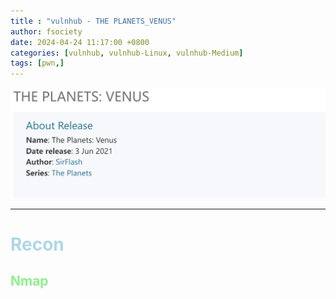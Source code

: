 ```yaml
---
title : "vulnhub - THE PLANETS_VENUS"
author: fsociety
date: 2024-04-24 11:17:00 +0800
categories: [vulnhub, vulnhub-Linux, vulnhub-Medium]
tags: [pwn,]
---
```


![image](../assets/post_img/Snipaste_2024-04-24_11-31-50.png)

---

# <span style="color:lightblue">Recon</span>
## <span style="color:lightgreen">Nmap</span>

```console

```